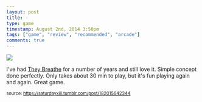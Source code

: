 ```yaml
---
layout: post
title: -
type: game
timestamp: August 2nd, 2014 3:50pm
tags: ["game", "review", "recommended", "arcade"]
comments: true
---
```

<img src="https://saturdayxiii.github.io/media/182015642344.jpg"/>

I've had <a href="https://store.steampowered.com/app/294140/They_Breathe/" target="_blank">They Breathe</a> for a number of years and still love it. Simple concept done perfectly. Only takes about 30 min to play, but it's fun playing again and again. Great game.
<br/>
 
  
<small>source: https://saturdayxiii.tumblr.com/post/182015642344</small>